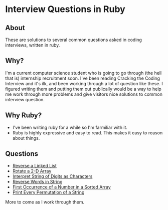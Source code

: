 # Interview Questions in Ruby

## About
These are solutions to several common questions asked in coding interviews, written in ruby.

## Why?
I'm a current computer science student who is going to go through (the hell that is) internship recruitment soon. I've been reading Cracking the Coding Interview and it's ilk, and been working through a lot of question like these. I figured writing them and putting them out publically would be a way to help me work through more problems and give visitors nice solutions to common interview question.

## Why Ruby?
  - I've been writing ruby for a while so I'm farmiliar with it.
  - Ruby is highly expressive and easy to read. This makes it easy to reason about things.

## Questions
- [Reverse a Linked List](http://www.programmerinterview.com/index.php/data-structures/reverse-a-linked-list/)
- [Rotate a 2-D Array](http://blogs.msdn.com/b/oldnewthing/archive/2008/09/02/8918130.aspx)
- [Interpret String of Digits as Characters](http://www.geeksforgeeks.org/find-all-possible-interpretations/)
- [Reverse Words in String](http://www.geeksforgeeks.org/reverse-words-in-a-given-string/)
- [First Occurrence of a Number in a Sorted Array](http://comproguide.blogspot.com/2013/06/finding-first-occurence-of-number-in.html)
- [Print Every Permutation of a String](http://www.geeksforgeeks.org/write-a-c-program-to-print-all-permutations-of-a-given-string/)

More to come as I work through them.

